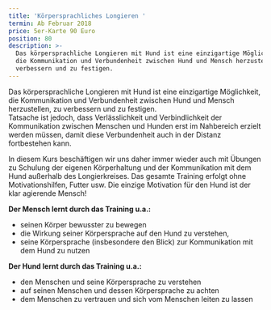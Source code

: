 ```yaml
---
title: 'Körpersprachliches Longieren '
termin: Ab Februar 2018
price: 5er-Karte 90 Euro
position: 80
description: >-
  Das körpersprachliche Longieren mit Hund ist eine einzigartige Möglichkeit,
  die Kommunikation und Verbundenheit zwischen Hund und Mensch herzustellen, zu
  verbessern und zu festigen.
---
```

Das körpersprachliche Longieren mit Hund ist eine einzigartige Möglichkeit, die Kommunikation und Verbundenheit zwischen Hund und Mensch herzustellen, zu verbessern und zu festigen.\
Tatsache ist jedoch, dass Verlässlichkeit und Verbindlichkeit der Kommunikation zwischen Menschen und Hunden erst im Nahbereich erzielt werden müssen, damit diese Verbundenheit auch in der Distanz fortbestehen kann. 

In diesem Kurs beschäftigen wir uns daher immer wieder auch mit Übungen zu Schulung der eigenen Körperhaltung und der Kommunikation mit dem Hund außerhalb des Longierkreises. Das gesamte Training erfolgt ohne Motivationshilfen, Futter usw. Die einzige Motivation für den Hund ist der klar agierende Mensch!

**Der Mensch lernt durch das Training u.a.:**

* seinen Körper bewusster zu bewegen 
* die Wirkung seiner Körpersprache auf den Hund zu verstehen,
* seine Körpersprache (insbesondere den Blick) zur Kommunikation mit dem Hund zu nutzen

**Der Hund lernt durch das Training u.a.:**

* den Menschen und seine Körpersprache zu verstehen
* auf seinen Menschen und dessen Körpersprache zu achten
* dem Menschen zu vertrauen und sich vom Menschen leiten zu lassen
